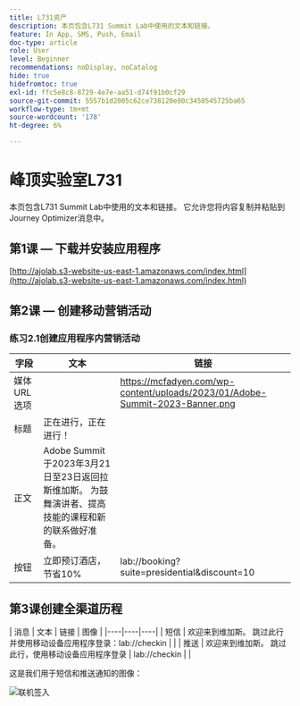```yaml
---
title: L731资产
description: 本页包含L731 Summit Lab中使用的文本和链接。
feature: In App, SMS, Push, Email
doc-type: article
role: User
level: Beginner
recommendations: noDisplay, noCatalog
hide: true
hidefromtoc: true
exl-id: ffc5e8c8-8729-4e7e-aa51-d74f91b0cf29
source-git-commit: 5557b1d2005c62ce738120e80c3450545725ba65
workflow-type: tm+mt
source-wordcount: '178'
ht-degree: 6%

---
```


# 峰顶实验室L731

本页包含L731 Summit Lab中使用的文本和链接。 它允许您将内容复制并粘贴到Journey Optimizer消息中。

## 第1课 — 下载并安装应用程序

[http://ajolab.s3-website-us-east-1.amazonaws.com/index.html](http://ajolab.s3-website-us-east-1.amazonaws.com/index.html)

## 第2课 — 创建移动营销活动

### 练习2.1创建应用程序内营销活动

| 字段 | 文本 | 链接 |
|----|----|----|
| 媒体URL选项 |  | https://mcfadyen.com/wp-content/uploads/2023/01/Adobe-Summit-2023-Banner.png |
| 标题 | 正在进行，正在进行！ |  |
| 正文 | Adobe Summit于2023年3月21日至23日返回拉斯维加斯。 为鼓舞演讲者、提高技能的课程和新的联系做好准备。 |  |
| 按钮 | 立即预订酒店，节省10% | lab://booking?suite=presidential&amp;discount=10 |


## 第3课创建全渠道历程

| 消息 | 文本 | 链接 | 图像 |
|----|----|----|
| 短信 | 欢迎来到维加斯。 跳过此行并使用移动设备应用程序登录：lab://checkin |  |
| 推送 | 欢迎来到维加斯。 跳过此行，使用移动设备应用程序登录 | lab://checkin |  |


这是我们用于短信和推送通知的图像：

![联机签入](/help/assets/vegas_online_check_in.jpeg)
